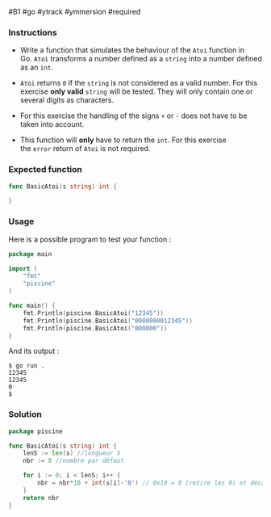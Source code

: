 #B1 #go #ytrack #ymmersion #required 

### Instructions

- Write a function that simulates the behaviour of the `Atoi` function in Go. `Atoi` transforms a number defined as a `string` into a number defined as an `int`.
    
- `Atoi` returns `0` if the `string` is not considered as a valid number. For this exercise **only valid** `string` will be tested. They will only contain one or several digits as characters.
    
- For this exercise the handling of the signs `+` or `-` does not have to be taken into account.
    
- This function will **only** have to return the `int`. For this exercise the `error` return of `Atoi` is not required.
    

### Expected function

```go
func BasicAtoi(s string) int {

}
```

### Usage

Here is a possible program to test your function :

```go
package main

import (
	"fmt"
	"piscine"
)

func main() {
	fmt.Println(piscine.BasicAtoi("12345"))
	fmt.Println(piscine.BasicAtoi("0000000012345"))
	fmt.Println(piscine.BasicAtoi("000000"))
}
```

And its output :

```console
$ go run .
12345
12345
0
$
```

### Solution

```go
package piscine

func BasicAtoi(s string) int {
	lenS := len(s) //longueur S
	nbr := 0 //nombre par défaut

	for i := 0; i < lenS; i++ {
		nbr = nbr*10 + int(s[i]-'0') // 0x10 = 0 (retire les 0) et décale après la virgule 1*10 = 10 + 2 ex...
	} 
	return nbr
}
```